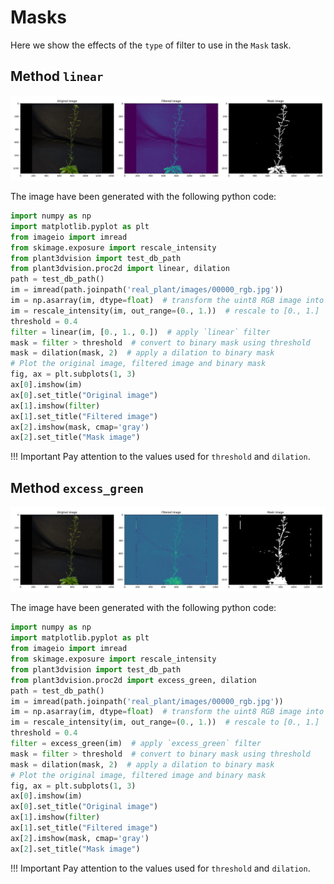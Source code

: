 # Masks

Here we show the effects of the `type` of filter to use in the `Mask` task.


## Method `linear`

![](../../assets/images/mask/linear_filter.png)

The image have been generated with the following python code:

```python
import numpy as np
import matplotlib.pyplot as plt
from imageio import imread
from skimage.exposure import rescale_intensity
from plant3dvision import test_db_path
from plant3dvision.proc2d import linear, dilation
path = test_db_path()
im = imread(path.joinpath('real_plant/images/00000_rgb.jpg'))
im = np.asarray(im, dtype=float)  # transform the uint8 RGB image into a float RGB numpy array
im = rescale_intensity(im, out_range=(0., 1.))  # rescale to [0., 1.]
threshold = 0.4
filter = linear(im, [0., 1., 0.])  # apply `linear` filter
mask = filter > threshold  # convert to binary mask using threshold
mask = dilation(mask, 2)  # apply a dilation to binary mask
# Plot the original image, filtered image and binary mask
fig, ax = plt.subplots(1, 3)
ax[0].imshow(im)
ax[0].set_title("Original image")
ax[1].imshow(filter)
ax[1].set_title("Filtered image")
ax[2].imshow(mask, cmap='gray')
ax[2].set_title("Mask image")
```

!!! Important
    Pay attention to the values used for `threshold` and `dilation`.

## Method `excess_green`

![](../../assets/images/mask/excess_green_filter.png)

The image have been generated with the following python code:

```python
import numpy as np
import matplotlib.pyplot as plt
from imageio import imread
from skimage.exposure import rescale_intensity
from plant3dvision import test_db_path
from plant3dvision.proc2d import excess_green, dilation
path = test_db_path()
im = imread(path.joinpath('real_plant/images/00000_rgb.jpg'))
im = np.asarray(im, dtype=float)  # transform the uint8 RGB image into a float RGB numpy array
im = rescale_intensity(im, out_range=(0., 1.))  # rescale to [0., 1.]
threshold = 0.4
filter = excess_green(im)  # apply `excess_green` filter
mask = filter > threshold  # convert to binary mask using threshold
mask = dilation(mask, 2)  # apply a dilation to binary mask
# Plot the original image, filtered image and binary mask
fig, ax = plt.subplots(1, 3)
ax[0].imshow(im)
ax[0].set_title("Original image")
ax[1].imshow(filter)
ax[1].set_title("Filtered image")
ax[2].imshow(mask, cmap='gray')
ax[2].set_title("Mask image")
```

!!! Important
    Pay attention to the values used for `threshold` and `dilation`.
